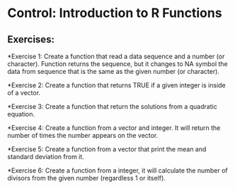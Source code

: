# Control: Introduction to R Functions

## Exercises:

*Exercise 1: Create a function that read a data sequence and a number (or character). Function returns the sequence, but it changes to NA symbol the data from sequence that is the same as the given number (or character).

*Exercise 2: Create a function that returns TRUE if a given integer is inside of a vector.

*Exercise 3: Create a function that return the solutions from a quadratic equation.

*Exercise 4: Create a function from a vector and integer. It will return the number of times the number appears on the vector.

*Exercise 5: Create a function from a vector that print the mean and standard deviation from it.

*Exercise 6: Create a function from a integer, it will calculate the number of divisors from the given number (regardless 1 or itself).

